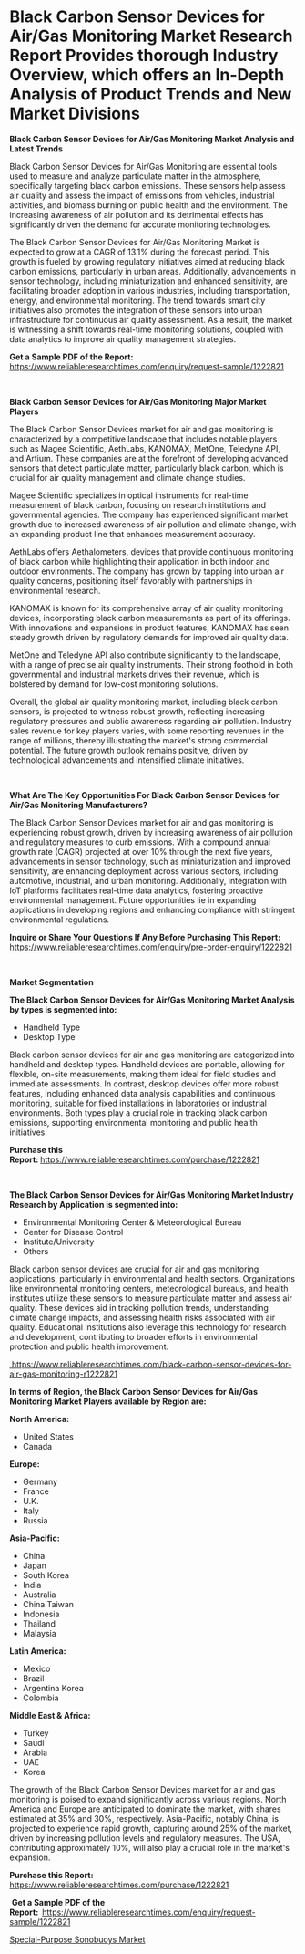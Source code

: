 <p><h1>Black Carbon Sensor Devices for Air/Gas Monitoring Market Research Report Provides thorough Industry Overview, which offers an In-Depth Analysis of Product Trends and New Market Divisions</h1></p><p><strong>Black Carbon Sensor Devices for Air/Gas Monitoring Market Analysis and Latest Trends</strong></p>
<p><p>Black Carbon Sensor Devices for Air/Gas Monitoring are essential tools used to measure and analyze particulate matter in the atmosphere, specifically targeting black carbon emissions. These sensors help assess air quality and assess the impact of emissions from vehicles, industrial activities, and biomass burning on public health and the environment. The increasing awareness of air pollution and its detrimental effects has significantly driven the demand for accurate monitoring technologies.</p><p>The Black Carbon Sensor Devices for Air/Gas Monitoring Market is expected to grow at a CAGR of 13.1% during the forecast period. This growth is fueled by growing regulatory initiatives aimed at reducing black carbon emissions, particularly in urban areas. Additionally, advancements in sensor technology, including miniaturization and enhanced sensitivity, are facilitating broader adoption in various industries, including transportation, energy, and environmental monitoring. The trend towards smart city initiatives also promotes the integration of these sensors into urban infrastructure for continuous air quality assessment. As a result, the market is witnessing a shift towards real-time monitoring solutions, coupled with data analytics to improve air quality management strategies.</p></p>
<p><strong>Get a Sample PDF of the Report:&nbsp;</strong> <a href="https://www.reliableresearchtimes.com/enquiry/request-sample/1222821?utm_campaign=3355&utm_medium=2&utm_source=Github&utm_content=ia&utm_term=11042025&utm_id=black-carbon-sensor-devices-for-airgas-monitoring">https://www.reliableresearchtimes.com/enquiry/request-sample/1222821</a></p>
<p>&nbsp;</p>
<p><strong>Black Carbon Sensor Devices for Air/Gas Monitoring Major Market Players</strong></p>
<p><p>The Black Carbon Sensor Devices market for air and gas monitoring is characterized by a competitive landscape that includes notable players such as Magee Scientific, AethLabs, KANOMAX, MetOne, Teledyne API, and Artium. These companies are at the forefront of developing advanced sensors that detect particulate matter, particularly black carbon, which is crucial for air quality management and climate change studies.</p><p>Magee Scientific specializes in optical instruments for real-time measurement of black carbon, focusing on research institutions and governmental agencies. The company has experienced significant market growth due to increased awareness of air pollution and climate change, with an expanding product line that enhances measurement accuracy.</p><p>AethLabs offers Aethalometers, devices that provide continuous monitoring of black carbon while highlighting their application in both indoor and outdoor environments. The company has grown by tapping into urban air quality concerns, positioning itself favorably with partnerships in environmental research.</p><p>KANOMAX is known for its comprehensive array of air quality monitoring devices, incorporating black carbon measurements as part of its offerings. With innovations and expansions in product features, KANOMAX has seen steady growth driven by regulatory demands for improved air quality data.</p><p>MetOne and Teledyne API also contribute significantly to the landscape, with a range of precise air quality instruments. Their strong foothold in both governmental and industrial markets drives their revenue, which is bolstered by demand for low-cost monitoring solutions.</p><p>Overall, the global air quality monitoring market, including black carbon sensors, is projected to witness robust growth, reflecting increasing regulatory pressures and public awareness regarding air pollution. Industry sales revenue for key players varies, with some reporting revenues in the range of millions, thereby illustrating the market's strong commercial potential. The future growth outlook remains positive, driven by technological advancements and intensified climate initiatives.</p></p>
<p>&nbsp;</p>
<p><strong>What Are The Key Opportunities For Black Carbon Sensor Devices for Air/Gas Monitoring Manufacturers?</strong></p>
<p><p>The Black Carbon Sensor Devices market for air and gas monitoring is experiencing robust growth, driven by increasing awareness of air pollution and regulatory measures to curb emissions. With a compound annual growth rate (CAGR) projected at over 10% through the next five years, advancements in sensor technology, such as miniaturization and improved sensitivity, are enhancing deployment across various sectors, including automotive, industrial, and urban monitoring. Additionally, integration with IoT platforms facilitates real-time data analytics, fostering proactive environmental management. Future opportunities lie in expanding applications in developing regions and enhancing compliance with stringent environmental regulations.</p></p>
<p><strong>Inquire or Share Your Questions If Any Before Purchasing This Report:</strong> <a href="https://www.reliableresearchtimes.com/enquiry/pre-order-enquiry/1222821?utm_campaign=3355&utm_medium=2&utm_source=Github&utm_content=ia&utm_term=11042025&utm_id=black-carbon-sensor-devices-for-airgas-monitoring">https://www.reliableresearchtimes.com/enquiry/pre-order-enquiry/1222821</a></p>
<p>&nbsp;</p>
<p><strong>Market Segmentation</strong></p>
<p><strong>The Black Carbon Sensor Devices for Air/Gas Monitoring Market Analysis by types is segmented into:</strong></p>
<p><ul><li>Handheld Type</li><li>Desktop Type</li></ul></p>
<p><p>Black carbon sensor devices for air and gas monitoring are categorized into handheld and desktop types. Handheld devices are portable, allowing for flexible, on-site measurements, making them ideal for field studies and immediate assessments. In contrast, desktop devices offer more robust features, including enhanced data analysis capabilities and continuous monitoring, suitable for fixed installations in laboratories or industrial environments. Both types play a crucial role in tracking black carbon emissions, supporting environmental monitoring and public health initiatives.</p></p>
<p><strong>Purchase this Report:&nbsp;</strong><a href="https://www.reliableresearchtimes.com/purchase/1222821?utm_campaign=3355&utm_medium=2&utm_source=Github&utm_content=ia&utm_term=11042025&utm_id=black-carbon-sensor-devices-for-airgas-monitoring">https://www.reliableresearchtimes.com/purchase/1222821</a></p>
<p>&nbsp;</p>
<p><strong>The Black Carbon Sensor Devices for Air/Gas Monitoring Market Industry Research by Application is segmented into:</strong></p>
<p><ul><li>Environmental Monitoring Center & Meteorological Bureau</li><li>Center for Disease Control</li><li>Institute/University</li><li>Others</li></ul></p>
<p><p>Black carbon sensor devices are crucial for air and gas monitoring applications, particularly in environmental and health sectors. Organizations like environmental monitoring centers, meteorological bureaus, and health institutes utilize these sensors to measure particulate matter and assess air quality. These devices aid in tracking pollution trends, understanding climate change impacts, and assessing health risks associated with air quality. Educational institutions also leverage this technology for research and development, contributing to broader efforts in environmental protection and public health improvement.</p></p>
<p><a href="https://www.reliableresearchtimes.com/black-carbon-sensor-devices-for-air-gas-monitoring-r1222821?utm_campaign=3355&utm_medium=2&utm_source=Github&utm_content=ia&utm_term=11042025&utm_id=black-carbon-sensor-devices-for-airgas-monitoring">&nbsp;https://www.reliableresearchtimes.com/black-carbon-sensor-devices-for-air-gas-monitoring-r1222821</a></p>
<p><strong>In terms of Region, the Black Carbon Sensor Devices for Air/Gas Monitoring Market Players available by Region are:</strong></p>
<p>
    <p> <strong> North America: </strong>
        <ul>
            <li>United States</li>
            <li>Canada</li>
        </ul>
        </p> 
    <p> <strong> Europe: </strong>
        <ul>
            <li>Germany</li>
            <li>France</li>
            <li>U.K.</li>
            <li>Italy</li>
            <li>Russia</li>
        </ul>
        </p> 
    <p> <strong> Asia-Pacific: </strong>
        <ul>
            <li>China</li>
            <li>Japan</li>
            <li>South Korea</li>
            <li>India</li>
            <li>Australia</li>
            <li>China Taiwan</li>
            <li>Indonesia</li>
            <li>Thailand</li>
            <li>Malaysia</li>
        </ul>
        </p> 
    <p> <strong> Latin America: </strong>
        <ul>
            <li>Mexico</li>
            <li>Brazil</li>
            <li>Argentina Korea</li>
            <li>Colombia</li>
        </ul>
        </p> 
    <p> <strong> Middle East & Africa: </strong>
        <ul>
            <li>Turkey</li>
            <li>Saudi</li>
            <li>Arabia</li>
            <li>UAE</li>
            <li>Korea</li>
        </ul>
    </p>
    </p>
<p><p>The growth of the Black Carbon Sensor Devices market for air and gas monitoring is poised to expand significantly across various regions. North America and Europe are anticipated to dominate the market, with shares estimated at 35% and 30%, respectively. Asia-Pacific, notably China, is projected to experience rapid growth, capturing around 25% of the market, driven by increasing pollution levels and regulatory measures. The USA, contributing approximately 10%, will also play a crucial role in the market's expansion.</p></p>
<p><strong>Purchase this Report: </strong><a href="https://www.reliableresearchtimes.com/purchase/1222821?utm_campaign=3355&utm_medium=2&utm_source=Github&utm_content=ia&utm_term=11042025&utm_id=black-carbon-sensor-devices-for-airgas-monitoring">https://www.reliableresearchtimes.com/purchase/1222821</a></p>
<p>&nbsp;<strong>Get a Sample PDF of the Report:&nbsp;&nbsp;</strong><a href="https://www.reliableresearchtimes.com/enquiry/request-sample/1222821?utm_campaign=3355&utm_medium=2&utm_source=Github&utm_content=ia&utm_term=11042025&utm_id=black-carbon-sensor-devices-for-airgas-monitoring">https://www.reliableresearchtimes.com/enquiry/request-sample/1222821</a></p>
<p><strong></strong></p>
<p><p><a href="https://github.com/handyiongikg/Market-Research-Report-List-1/blob/main/special-purpose-sonobuoys-market.md?utm_campaign=3355&utm_medium=2&utm_source=Github&utm_content=ia&utm_term=11042025&utm_id=black-carbon-sensor-devices-for-airgas-monitoring">Special-Purpose Sonobuoys Market</a></p></p>